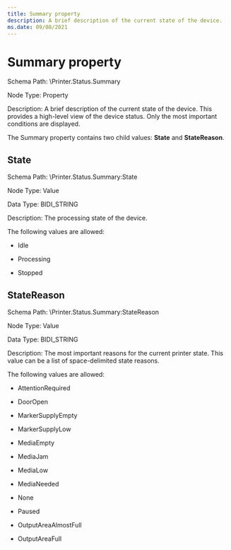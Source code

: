```yaml
---
title: Summary property
description: A brief description of the current state of the device.
ms.date: 09/08/2021
---
```


# Summary property

Schema Path: \\Printer.Status.Summary

Node Type: Property

Description: A brief description of the current state of the device. This provides a high-level view of the device status. Only the most important conditions are displayed.

The Summary property contains two child values: **State** and **StateReason**.

## State

Schema Path: \\Printer.Status.Summary:State

Node Type: Value

Data Type: BIDI_STRING

Description: The processing state of the device.

The following values are allowed:

- Idle

- Processing

- Stopped

## StateReason

Schema Path: \\Printer.Status.Summary:StateReason

Node Type: Value

Data Type: BIDI_STRING

Description: The most important reasons for the current printer state. This value can be a list of space-delimited state reasons.

The following values are allowed:

- AttentionRequired

- DoorOpen

- MarkerSupplyEmpty

- MarkerSupplyLow

- MediaEmpty

- MediaJam

- MediaLow

- MediaNeeded

- None

- Paused

- OutputAreaAlmostFull

- OutputAreaFull
